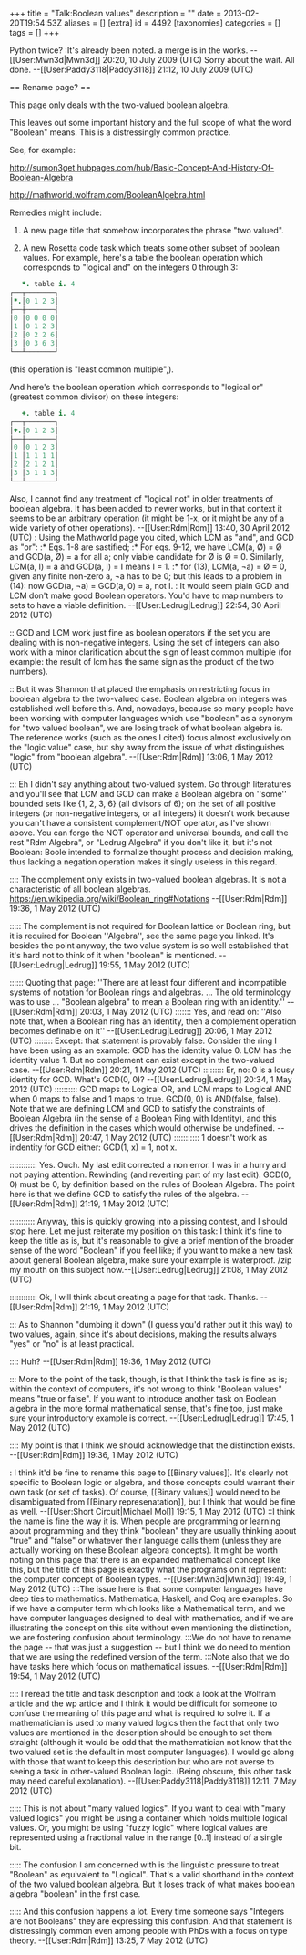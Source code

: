 +++
title = "Talk:Boolean values"
description = ""
date = 2013-02-20T19:54:53Z
aliases = []
[extra]
id = 4492
[taxonomies]
categories = []
tags = []
+++

Python twice?
:It's already been noted. a merge is in the works. --[[User:Mwn3d|Mwn3d]] 20:20, 10 July 2009 (UTC)
Sorry about the wait. All done. --[[User:Paddy3118|Paddy3118]] 21:12, 10 July 2009 (UTC)

== Rename page? ==

This page only deals with the two-valued boolean algebra.

This leaves out some important history and the full scope of what the word "Boolean" means.  This is a distressingly common practice.

See, for example:

http://sumon3get.hubpages.com/hub/Basic-Concept-And-History-Of-Boolean-Algebra

http://mathworld.wolfram.com/BooleanAlgebra.html

Remedies might include:

1. A new page title that somehow incorporates the phrase "two valued".

2. A new Rosetta code task which treats some other subset of boolean values.  For example, here's a table the boolean operation which corresponds to "logical and" on the integers 0 through 3:


```J
   *. table i. 4
┌──┬───────┐
│*.│0 1 2 3│
├──┼───────┤
│0 │0 0 0 0│
│1 │0 1 2 3│
│2 │0 2 2 6│
│3 │0 3 6 3│
└──┴───────┘
```


(this operation is "least common multiple",).

And here's the boolean operation which corresponds to "logical or" (greatest common divisor) on these integers:


```J
   +. table i. 4
┌──┬───────┐
│+.│0 1 2 3│
├──┼───────┤
│0 │0 1 2 3│
│1 │1 1 1 1│
│2 │2 1 2 1│
│3 │3 1 1 3│
└──┴───────┘
```


Also, I cannot find any treatment of "logical not" in older treatments of boolean algebra.  It has been added to newer works, but in that context it seems to be an arbitrary operation (it might be 1-x, or it might be any of a wide variety of other operations).
--[[User:Rdm|Rdm]] 13:40, 30 April 2012 (UTC)
: Using the Mathworld page you cited, which LCM as "and", and GCD as "or":
:* Eqs. 1-8 are sastified;
:* For eqs. 9-12, we have LCM(a, Ø) = Ø and GCD(a, Ø) = a for all a; only viable candidate for Ø is Ø = 0.  Similarly, LCM(a, I) = a and GCD(a, I) = I means I = 1.
:* for (13), LCM(a, ¬a) = Ø = 0, given any finite non-zero a, ¬a has to be 0;  but this leads to a problem in (14): now GCD(a, ¬a) = GCD(a, 0) = a, not I.
: It would seem plain GCD and LCM don't make good Boolean operators. You'd have to map numbers to sets to have a viable definition. --[[User:Ledrug|Ledrug]] 22:54, 30 April 2012 (UTC)

:: GCD and LCM work just fine as boolean operators if the set you are dealing with is non-negative integers.  Using the set of integers can also work with a minor clarification about the sign of least common multiple (for example: the result of lcm has the same sign as the product of the two numbers).

:: But it was Shannon that placed the emphasis on restricting focus in boolean algebra to the two-valued case.  Boolean algebra on integers was established well before this.  And, nowadays, because so many people have been working with computer languages which use "boolean" as a synonym for "two valued boolean", we are losing track of what boolean algebra is.  The reference works (such as the ones I cited) focus almost exclusively on the "logic value" case, but shy away from the issue of what distinguishes "logic" from "boolean algebra".  --[[User:Rdm|Rdm]] 13:06, 1 May 2012 (UTC)

::: Eh I didn't say anything about two-valued system.  Go through literatures and you'll see that LCM and GCD can make a Boolean algebra on ''some'' bounded sets like {1, 2, 3, 6} (all divisors of 6); on the set of all positive integers (or non-negative integers, or all integers) it doesn't work because you can't have a consistent complement/NOT operator, as I've shown above.  You can forgo the NOT operator and universal bounds, and call the rest "Rdm Algebra", or "Ledrug Algebra" if you don't like it, but it's not Boolean: Boole intended to formalize thought process and decision making, thus lacking a negation operation makes it singly useless in this regard.

:::: The complement only exists in two-valued boolean algebras.  It is not a characteristic of all boolean algebras.  https://en.wikipedia.org/wiki/Boolean_ring#Notations --[[User:Rdm|Rdm]] 19:36, 1 May 2012 (UTC)

::::: The complement is not required for Boolean lattice or Boolean ring, but it is required for Boolean ''Algebra'', see the same page you linked. It's besides the point anyway, the two value system is so well established that it's hard not to think of it when "boolean" is mentioned. --[[User:Ledrug|Ledrug]] 19:55, 1 May 2012 (UTC)

:::::: Quoting that page: ''There are at least four different and incompatible systems of notation for Boolean rings and algebras.  ... The old terminology was to use ... "Boolean algebra" to mean a Boolean ring with an identity.''  --[[User:Rdm|Rdm]] 20:03, 1 May 2012 (UTC)
::::::: Yes, and read on: ''Also note that, when a Boolean ring has an identity, then a complement operation becomes definable on it'' --[[User:Ledrug|Ledrug]] 20:06, 1 May 2012 (UTC)
:::::::: Except: that statement is provably false.  Consider the ring I have been using as an example:  GCD has the identity value 0.  LCM has the identity value 1.  But no complement can exist except in the two-valued case.  --[[User:Rdm|Rdm]] 20:21, 1 May 2012 (UTC)
::::::::: Er, no: 0 is a lousy identity for GCD. What's GCD(0, 0)? --[[User:Ledrug|Ledrug]] 20:34, 1 May 2012 (UTC)
:::::::::: GCD maps to Logical OR, and LCM maps to Logical AND when 0 maps to false and 1 maps to true.  GCD(0, 0) is AND(false, false).   Note that we are defining LCM and GCD to satisfy the constraints of Boolean Algebra (in the sense of a Boolean Ring with Identity), and this drives the definition in the cases which would otherwise be undefined.  --[[User:Rdm|Rdm]] 20:47, 1 May 2012 (UTC)
::::::::::: 1 doesn't work as indentity for GCD either: GCD(1, x) = 1, not x. 

:::::::::::: Yes. Ouch.  My last edit corrected a non error.  I was in a hurry and not paying attention.  Rewinding (and reverting part of my last edit).  GCD(0, 0) must be 0, by definition based on the rules of Boolean Algebra.  The point here is that we define GCD to satisfy the rules of the algebra.  --[[User:Rdm|Rdm]] 21:19, 1 May 2012 (UTC)

::::::::::: Anyway, this is quickly growing into a pissing contest, and I should stop here.  Let me just reiterate my position on this task: I think it's fine to keep the title as is, but it's reasonable to give a brief mention of the broader sense of the word "Boolean" if you feel like; if you want to make a new task about general Boolean algebra, make sure your example is waterproof. /zip my mouth on this subject now.--[[User:Ledrug|Ledrug]] 21:08, 1 May 2012 (UTC)

:::::::::::: Ok, I will think about creating a page for that task.  Thanks.  --[[User:Rdm|Rdm]] 21:19, 1 May 2012 (UTC)

::: As to Shannon "dumbing it down" (I guess you'd rather put it this way) to two values, again, since it's about decisions, making the results always "yes" or "no" is at least practical.

:::: Huh? --[[User:Rdm|Rdm]] 19:36, 1 May 2012 (UTC)

::: More to the point of the task, though, is that I think the task is fine as is; within the context of computers, it's not wrong to think "Boolean values" means "true or false".  If you want to introduce another task on Boolean algebra in the more formal mathematical sense, that's fine too, just make sure your introductory example is correct. --[[User:Ledrug|Ledrug]] 17:45, 1 May 2012 (UTC)

:::: My point is that I think we should acknowledge that the distinction exists. --[[User:Rdm|Rdm]] 19:36, 1 May 2012 (UTC)

: I think it'd be fine to rename this page to [[Binary values]]. It's clearly not specific to Boolean logic or algebra, and those concepts could warrant their own task (or set of tasks). Of course, [[Binary values]] would need to be disambiguated from [[Binary represenatation]], but I think that would be fine as well. --[[User:Short Circuit|Michael Mol]] 19:15, 1 May 2012 (UTC)
::I think the name is fine the way it is. When people are programming or learning about programming and they think "boolean" they are usually thinking about "true" and "false" or whatever their language calls them (unless they are actually working on these Boolean algebra concepts). It might be worth noting on this page that there is an expanded mathematical concept like this, but the title of this page is exactly what the programs on it represent: the computer concept of Boolean types. --[[User:Mwn3d|Mwn3d]] 19:49, 1 May 2012 (UTC)
:::The issue here is that some computer languages have deep ties to mathematics.  Mathematica, Haskell, and Coq are examples.  So if we have a computer term which looks like a Mathematical term, and we have computer languages designed to deal with mathematics, and if we are illustrating the concept on this site without even mentioning the distinction, we are fostering confusion about terminology.
:::We do not have to rename the page -- that was just a suggestion -- but I think we do need to mention that we are using the redefined version of the term.
:::Note also that we do have tasks here which focus on mathematical issues.  --[[User:Rdm|Rdm]] 19:54, 1 May 2012 (UTC)

:::: I reread the title and task description and took a look at the Wolfram article and the wp article and I think it would be difficult for someone to confuse the meaning of this page and what is required to solve it. If a mathematician is used to many valued logics then the fact that only two values are mentioned in the description should be enough to set them straight (although it would be odd that the mathematician not know that the two valued set is the default in most computer languages). I would go along with those that want to keep this description but who are not averse to seeing a task in other-valued Boolean logic. (Being obscure, this other task may need careful explanation). --[[User:Paddy3118|Paddy3118]] 12:11, 7 May 2012 (UTC)

::::: This is not about "many valued logics".  If you want to deal with "many valued logics" you might be using a container which holds multiple logical values.  Or, you might be using "fuzzy logic" where logical values are represented using a fractional value in the range [0..1] instead of a single bit.

::::: The confusion I am concerned with is the linguistic pressure to treat "Boolean" as equivalent to "Logical".  That's a valid shorthand in the context of the two valued boolean algebra.  But it loses track of what makes boolean algebra "boolean" in the first case.

::::: And this confusion happens a lot.  Every time someone says "Integers are not Booleans" they are expressing this confusion.  And that statement is distressingly common even among people with PhDs with a focus on type theory.  --[[User:Rdm|Rdm]] 13:25, 7 May 2012 (UTC)
